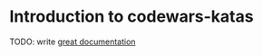 # Introduction to codewars-katas

TODO: write [great documentation](http://jacobian.org/writing/what-to-write/)
